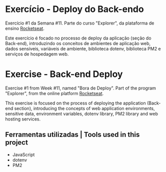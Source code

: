 # Exercício - Deploy do Back-endo

Exercício #1 da Semana #11. Parte do curso "Explorer", da plataforma de ensino [Rocketseat](https://rocketseat.com.br/).

Este exercício é focado no processo de deploy da aplicação (seção do Back-end),
introduzindo os conceitos de ambientes de aplicação web, dados sensíveis, variáveis de ambiente, biblioteca dotenv, biblioteca PM2 e serviços de hospedagem web.

# Exercise - Back-end Deploy

Exercise #1 from Week #11, named "Bora de Deploy". Part of the program "Explorer", from the online platform [Rocketseat](https://rocketseat.com.br/).

This exercise is focused on the process of deploying the application (Back-end section),
introducing the concepts of web application environments, sensitive data, environment variables, dotenv library, PM2 library and web hosting services.


## Ferramentas utilizadas | Tools used in this project

- JavaScript
- dotenv
- PM2
